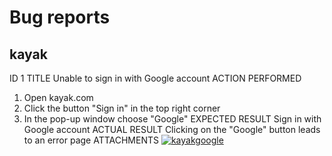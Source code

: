 <h1>Bug reports</h1>

<h2>kayak</h2>

ID 1
TITLE
Unable to sign in with Google account
ACTION PERFORMED
1. Open kayak.com
2. Click the button "Sign in" in the top right corner
3. In the pop-up window choose "Google"
EXPECTED RESULT
Sign in with Google account
ACTUAL RESULT
Clicking on the "Google" button leads to an error page
ATTACHMENTS
<a href='https://postimages.org/' target='_blank'><img src='https://i.postimg.cc/XJx4GTyW/kayakgoogle.jpg' border='0' alt='kayakgoogle'/></a>
